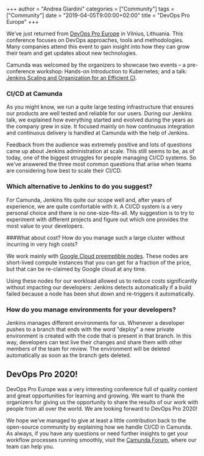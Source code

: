 +++
author = "Andrea Giardini"
categories = ["Community"]
tags = ["Community"]
date = "2019-04-05T9:00:00+02:00"
title = "DevOps Pro Europe"
+++

We’ve just returned from [DevOps Pro Europe](https://devopspro.lt/) in Vilnius, Lithuania. This conference focuses on DevOps approaches, tools and methodologies. Many companies attend this event to gain insight into how they can grow their team and get updates about new technologies.

<!--more-->

Camunda was welcomed by the organizers to showcase two events – a pre-conference workshop: Hands-on Introduction to Kubernetes; and a talk: [Jenkins Scaling and Organization for an Efficient CI](https://blog.camunda.com/post/2019/03/camundas-journey-to-an-efficient-and-scalable-ci/).

### CI/CD at Camunda

As you might know, we run a quite large testing infrastructure that ensures our products are well tested and reliable for our users. During our Jenkins talk, we explained how everything started and evolved during the years as the company grew in size. It focused mainly on how continuous integration and continuous delivery is handled at Camunda with the help of Jenkins.

Feedback from the audience was extremely positive and lots of questions came up about Jenkins administration at scale. This still seems to be, as of today, one of the biggest struggles for people managing CI/CD systems. So we’ve answered the three most common questions that arise when teams are considering how best to scale their CI/CD.


### Which alternative to Jenkins to do you suggest?

For Camunda, Jenkins fits quite our scope well and, after years of experience, we are quite comfortable with it. A CI/CD system is a very personal choice and there is no one-size-fits-all. My suggestion is to try to experiment with different projects and figure out which one provides the most value to your developers.

###What about cost? How do you manage such a large cluster without incurring in very high costs?

We work mainly with [Google Cloud preemptible nodes](https://cloud.google.com/preemptible-vms/). These nodes are short-lived compute instances that you can get for a fraction of the price, but that can be re-claimed by Google cloud at any time.

Using these nodes for our workload allowed us to reduce costs significantly without impacting our developers: Jenkins detects automatically if a build failed because a node has been shut down and re-triggers it automatically.

### How do you manage environments for your developers?

Jenkins manages different environments for us. Whenever a developer pushes to a branch that ends with the word "deploy" a new private environment is created with the code that is present in that branch. In this way, developers can test live their changes and share them with other members of the team for review. The environment will be deleted automatically as soon as the branch gets deleted.


## DevOps Pro 2020!

DevOps Pro Europe was a very interesting conference full of quality content and great opportunities for learning and growing. We want to thank the organizers for giving us the opportunity to share the results of our work with people from all over the world. We are looking forward to DevOps Pro 2020!

We hope we’ve managed to give at least a little contribution back to the open-source community by explaining how we handle CI/CD in Camunda. As always, if you have any questions or need further insights to get your workflow processes running smoothly, visit the [Camunda Forum](https://forum.camunda.org/), where our team can help you.
